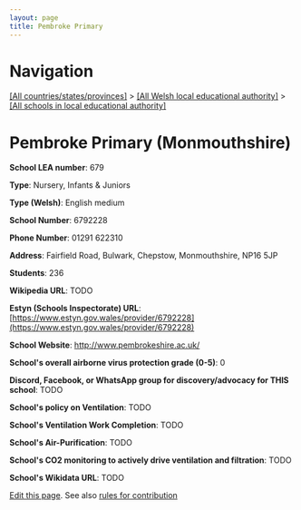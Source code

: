 ```yaml
---
layout: page
title: Pembroke Primary
---
```

# Navigation

[[All countries/states/provinces]](../../..) > [[All Welsh local educational authority]](../..) > [[All schools in local educational authority]](..)

# Pembroke Primary (Monmouthshire)

**School LEA number**: 679

**Type**: Nursery, Infants & Juniors

**Type (Welsh)**: English medium

**School Number**: 6792228

**Phone Number**: 01291 622310

**Address**: Fairfield Road, Bulwark, Chepstow, Monmouthshire, NP16 5JP

**Students**: 236

**Wikipedia URL**: TODO

**Estyn (Schools Inspectorate) URL**: [https://www.estyn.gov.wales/provider/6792228](https://www.estyn.gov.wales/provider/6792228)

**School Website**: http://www.pembrokeshire.ac.uk/

**School's overall airborne virus protection grade (0-5)**: 0

**Discord, Facebook, or WhatsApp group for discovery/advocacy for THIS school**: TODO

**School's policy on Ventilation**: TODO

**School's Ventilation Work Completion**: TODO

**School's Air-Purification**: TODO

**School's CO2 monitoring to actively drive ventilation and filtration**: TODO

**School's Wikidata URL**: TODO




[Edit this page](https://github.com/ventilate-schools/Wales/edit/prif/./Monmouthshire/Pembroke_Primary.md). See also [rules for contribution](../../../contribution-rules/)